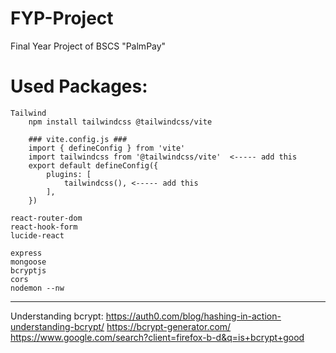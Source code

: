 # FYP-Project
 Final Year Project of BSCS "PalmPay"

# Used Packages:
    Tailwind
        npm install tailwindcss @tailwindcss/vite

        ### vite.config.js ###
        import { defineConfig } from 'vite'
        import tailwindcss from '@tailwindcss/vite'  <----- add this
        export default defineConfig({
            plugins: [
                tailwindcss(), <----- add this
            ],
        })

    react-router-dom
    react-hook-form
    lucide-react

    express 
    mongoose 
    bcryptjs 
    cors
    nodemon --nw


-----------------------------------------------------------------------------------------
Understanding bcrypt:
    https://auth0.com/blog/hashing-in-action-understanding-bcrypt/
    https://bcrypt-generator.com/
    https://www.google.com/search?client=firefox-b-d&q=is+bcrypt+good